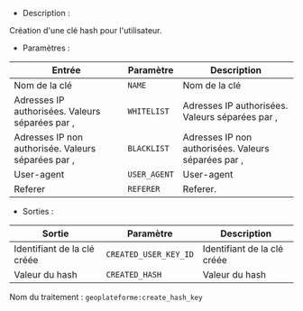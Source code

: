 - Description :

Création d'une clé hash pour l'utilisateur.

- Paramètres :

| Entrée           | Paramètre          | Description                                                |
|------------------|--------------------|------------------------------------------------------------|
| Nom de la clé    | `NAME`        | Nom de la clé  |
| Adresses IP authorisées. Valeurs séparées par ,  | `WHITELIST`        | Adresses IP authorisées. Valeurs séparées par , |
| Adresses IP non authorisée. Valeurs séparées par , | `BLACKLIST`        | Adresses IP non authorisées. Valeurs séparées par ,|
| User-agent | `USER_AGENT`        | User-agent |
| Referer  | `REFERER`        | Referer. |

- Sorties :

| Sortie                             | Paramètre                           | Description                    |
|------------------------------------|-------------------------------------|--------------------------------|
| Identifiant de la clé créée | `CREATED_USER_KEY_ID`        | Identifiant de la clé créée  |
| Valeur du hash | `CREATED_HASH`        | Valeur du hash  |

Nom du traitement : `geoplateforme:create_hash_key`
